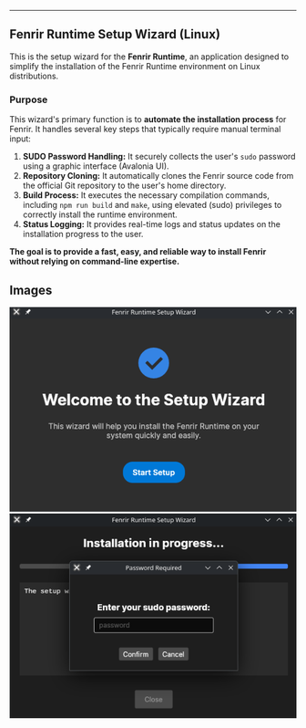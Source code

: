 ---

## Fenrir Runtime Setup Wizard (Linux)

This is the setup wizard for the **Fenrir Runtime**, an application designed to simplify the installation of the Fenrir Runtime environment on Linux distributions.

### Purpose

This wizard's primary function is to **automate the installation process** for Fenrir. It handles several key steps that typically require manual terminal input:

1.  **SUDO Password Handling:** It securely collects the user's `sudo` password using a graphic interface (Avalonia UI).
2.  **Repository Cloning:** It automatically clones the Fenrir source code from the official Git repository to the user's home directory.
3.  **Build Process:** It executes the necessary compilation commands, including `npm run build` and `make`, using elevated (sudo) privileges to correctly install the runtime environment.
4.  **Status Logging:** It provides real-time logs and status updates on the installation progress to the user.

**The goal is to provide a fast, easy, and reliable way to install Fenrir without relying on command-line expertise.**

## Images
<img src="images/screenshot1.png">
<img src="images/screenshot2.png">
